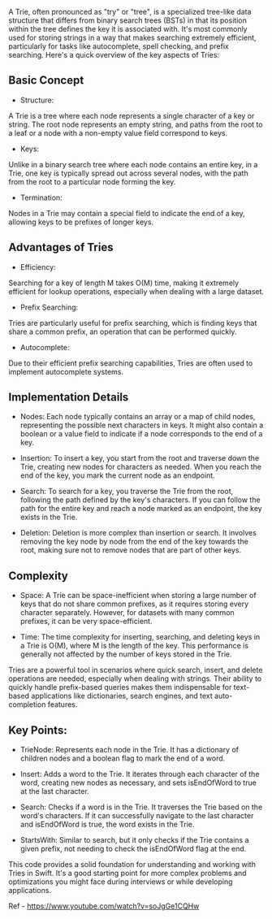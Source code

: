 A Trie, often pronounced as "try" or "tree", is a specialized tree-like data structure that differs from binary search trees (BSTs) in that its position within the tree defines the key it is associated with. It's most commonly used for storing strings in a way that makes searching extremely efficient, particularly for tasks like autocomplete, spell checking, and prefix searching. Here's a quick overview of the key aspects of Tries:

## Basic Concept

- Structure: 

A Trie is a tree where each node represents a single character of a key or string. The root node represents an empty string, and paths from the root to a leaf or a node with a non-empty value field correspond to keys.

- Keys: 

Unlike in a binary search tree where each node contains an entire key, in a Trie, one key is typically spread out across several nodes, with the path from the root to a particular node forming the key.

- Termination: 

Nodes in a Trie may contain a special field to indicate the end of a key, allowing keys to be prefixes of longer keys.

## Advantages of Tries

- Efficiency: 

Searching for a key of length M takes O(M) time, making it extremely efficient for lookup operations, especially when dealing with a large dataset.

- Prefix Searching: 

Tries are particularly useful for prefix searching, which is finding keys that share a common prefix, an operation that can be performed quickly.

- Autocomplete: 

Due to their efficient prefix searching capabilities, Tries are often used to implement autocomplete systems.

## Implementation Details

- Nodes: Each node typically contains an array or a map of child nodes, representing the possible next characters in keys. It might also contain a boolean or a value field to indicate if a node corresponds to the end of a key.

- Insertion: To insert a key, you start from the root and traverse down the Trie, creating new nodes for characters as needed. When you reach the end of the key, you mark the current node as an endpoint.

- Search: To search for a key, you traverse the Trie from the root, following the path defined by the key's characters. If you can follow the path for the entire key and reach a node marked as an endpoint, the key exists in the Trie.

- Deletion: Deletion is more complex than insertion or search. It involves removing the key node by node from the end of the key towards the root, making sure not to remove nodes that are part of other keys.

## Complexity

- Space: A Trie can be space-inefficient when storing a large number of keys that do not share common prefixes, as it requires storing every character separately. However, for datasets with many common prefixes, it can be very space-efficient.

- Time: The time complexity for inserting, searching, and deleting keys in a Trie is O(M), where M is the length of the key. This performance is generally not affected by the number of keys stored in the Trie.

Tries are a powerful tool in scenarios where quick search, insert, and delete operations are needed, especially when dealing with strings. Their ability to quickly handle prefix-based queries makes them indispensable for text-based applications like dictionaries, search engines, and text auto-completion features.

## Key Points:

- TrieNode: Represents each node in the Trie. It has a dictionary of children nodes and a boolean flag to mark the end of a word.

- Insert: Adds a word to the Trie. It iterates through each character of the word, creating new nodes as necessary, and sets isEndOfWord to true at the last character.

- Search: Checks if a word is in the Trie. It traverses the Trie based on the word's characters. If it can successfully navigate to the last character and isEndOfWord is true, the word exists in the Trie.

- StartsWith: Similar to search, but it only checks if the Trie contains a given prefix, not needing to check the isEndOfWord flag at the end.

This code provides a solid foundation for understanding and working with Tries in Swift. It's a good starting point for more complex problems and optimizations you might face during interviews or while developing applications.

Ref - https://www.youtube.com/watch?v=soJgGe1CQHw